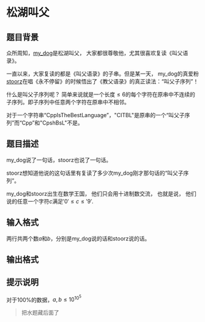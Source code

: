# 松湖叫父

## 题目背景

众所周知，[my_dog](https://www.luogu.com.cn/user/37782)是松湖叫父， 大家都很尊敬他，尤其很喜欢复读《叫父语录》。

一直以来，大家复读的都是《叫父语录》的子串。但是某一天， my_dog的真爱粉[stoorz](https://www.luogu.com.cn/user/53962)在唱《永不停留》的时候悟出了《教父语录》的真正读法：“叫父子序列”！

什么是叫父子序列呢？ 简单来说就是一个长度$\leq6$的每个字符在原串中不连续的子序列。即子序列中任意两个字符在原串中不相邻。

对于一个字符串“CppIsTheBestLanguage”，"CITBL"是原串的一个“叫父子序列”而“Cpp”和"CpshBsL"不是。

## 题目描述

my_dog说了一句话，stoorz也说了一句话。

stoorz想知道他说的这句话里有复读了多少次my_dog刚才那句话的“叫父子序列”。

my_dog和stoorz出生在数学王国， 他们只会用十进制数交流， 也就是说， 他们说的任意一个字符$c$满足$'0' \leq c \leq '9'$.

## 输入格式

两行共两个数$a$和$b$，分别是my_dog说的话和stoorz说的话。

## 输出格式

## 提示说明

对于100%的数据，$a,b \leq 10^{10^5}$

> 把水题藏后面了

